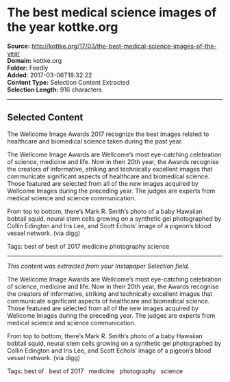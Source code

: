 # The best medical science images of the year kottke.org

**Source:** http://kottke.org/17/03/the-best-medical-science-images-of-the-year  
**Domain:** kottke.org  
**Folder:** Feedly  
**Added:** 2017-03-06T18:32:22  
**Content Type:** Selection Content Extracted  
**Selection Length:** 916 characters  


---

## Selected Content

The Wellcome Image Awards 2017 recognize the best images related to healthcare and biomedical science taken during the past year.

The Wellcome Image Awards are Wellcome’s most eye-catching celebration of science, medicine and life. Now in their 20th year, the Awards recognise the creators of informative, striking and technically excellent images that communicate significant aspects of healthcare and biomedical science. Those featured are selected from all of the new images acquired by Wellcome Images during the preceding year. The judges are experts from medical science and science communication.

From top to bottom, there’s Mark R. Smith’s photo of a baby Hawaiian bobtail squid, neural stem cells growing on a synthetic gel photographed by Collin Edington and Iris Lee, and Scott Echols’ image of a pigeon’s blood vessel network. (via digg)

Tags: best of best of 2017 medicine photography science

---

*This content was extracted from your Instapaper Selection field.*

The Wellcome Image Awards are Wellcome’s most eye-catching celebration of science, medicine and life. Now in their 20th year, the Awards recognise the creators of informative, striking and technically excellent images that communicate significant aspects of healthcare and biomedical science. Those featured are selected from all of the new images acquired by Wellcome Images during the preceding year. The judges are experts from medical science and science communication.

From top to bottom, there’s Mark R. Smith’s photo of a baby Hawaiian bobtail squid, neural stem cells growing on a synthetic gel photographed by Collin Edington and Iris Lee, and Scott Echols’ image of a pigeon’s blood vessel network. (via digg)

Tags: best of   best of 2017   medicine   photography   science
